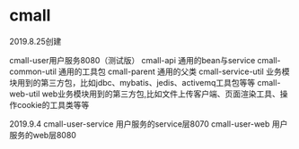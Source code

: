 # cmall
2019.8.25创建

cmall-user用户服务8080（测试版）
cmall-api 通用的bean与service
cmall-common-util 通用的工具包
cmall-parent 通用的父类
cmall-service-util 业务模块用到的第三方包，比如jdbc、mybatis、jedis、activemq工具包等等
cmall-web-util web业务模块用到的第三方包,比如文件上传客户端、页面渲染工具、操作cookie的工具类等等


2019.9.4
cmall-user-service 用户服务的service层8070
cmall-user-web     用户服务的web层8080